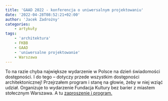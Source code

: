```yaml
---
title: 'GAAD 2022 - konferencja o uniwersalnym projektowaniu'
date: '2022-04-28T08:52:21+02:00'
author: 'Jacek Zadrożny'
categories:
    - artykuły
tags:
    - 'architektura'
    - FKBB
    - GAAD
    - 'uniwersalne projektowanie'
    - Warszawa
---
```


To na razie chyba największe wydarzenie w Polsce na dzień świadomości dostępności. I do tego – dotyczy przede wszystkim dostępności architektonicznej! Przejrzałem program i stanę na głowie, żeby w niej wziąć udział. Organizuje to wydarzenie Fundacja Kultury bez barier z miastem stołecznym Warszawa. A tu [zaproszenie i program.](http://zapisy.warszawadostepna.pl/konferencja-miasto-i-jego-uslugi-zaprojektowane-uniwersalnie-czyli-jak)
